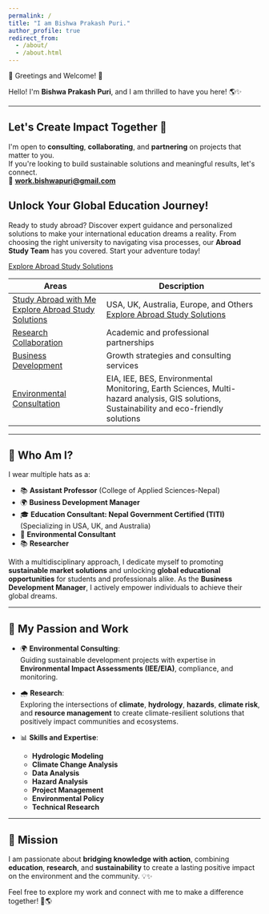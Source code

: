 ```yaml
---
permalink: /
title: "I am Bishwa Prakash Puri."
author_profile: true
redirect_from: 
  - /about/
  - /about.html
---
```


 🌟 Greetings and Welcome! 🌟

Hello! I'm **Bishwa Prakash Puri**, and I am thrilled to have you here! 🌎✨ 

---

## Let's Create Impact Together 🌱

I'm open to **consulting**, **collaborating**, and **partnering** on projects that matter to you.  
If you're looking to build sustainable solutions and meaningful results, let's connect.  
📩 **work.bishwapuri@gmail.com**

<!-- Promotional Section for Abroad Study Solution -->
<div class="study-abroad-promo">
  <h2>Unlock Your Global Education Journey!</h2>
  <p>Ready to study abroad? Discover expert guidance and personalized solutions to make your international education dreams a reality. From choosing the right university to navigating visa processes, our <strong>Abroad Study Team</strong> has you covered. Start your adventure today!</p>
  <a href="https://eenfee.github.io/study-abroad/" class="btn btn--primary" target="_blank">Explore Abroad Study Solutions</a>
</div>

| Areas                 | Description                                      |
|---------------------------|--------------------------------------------------|
| [Study Abroad with Me](#study-abroad) <a href="https://eenfee.github.io/study-abroad/" class="btn btn--primary" target="_blank">Explore Abroad Study Solutions</a> | USA, UK, Australia, Europe, and Others   <a href="https://eenfee.github.io/study-abroad/" class="btn btn--primary" target="_blank">Explore Abroad Study Solutions</a>      |
| [Research Collaboration](#research-collaboration) | Academic and professional partnerships           |
| [Business Development](#business-development)     | Growth strategies and consulting services        |
| [Environmental Consultation](#environmental-consultation) | EIA, IEE, BES, Environmental Monitoring, Earth Sciences, Multi-hazard analysis, GIS solutions, Sustainability and eco-friendly solutions         |


---


## 🌟 Who Am I?

I wear multiple hats as a:

- 📚 **Assistant Professor** (College of Applied Sciences-Nepal)
- 🌍 **Business Development Manager**  
- 🎓 **Education Consultant: Nepal Government Certified (TITI)** (Specializing in USA, UK, and Australia)  
- 🌱 **Environmental Consultant**  
- 📚 **Researcher**  

With a multidisciplinary approach, I dedicate myself to promoting **sustainable market solutions** and unlocking **global educational opportunities** for students and professionals alike. As the **Business Development Manager**, I actively empower individuals to achieve their global dreams.

---

## 🌱 My Passion and Work

- 🌍 **Environmental Consulting**:  
  Guiding sustainable development projects with expertise in **Environmental Impact Assessments (IEE/EIA)**, compliance, and monitoring.  

- 🌧️ **Research**:  
  Exploring the intersections of **climate**, **hydrology**, **hazards**, **climate risk**, and **resource management** to create climate-resilient solutions that positively impact communities and ecosystems.  

- 📊 **Skills and Expertise**:  
  - **Hydrologic Modeling**
  - **Climate Change Analysis**
  - **Data Analysis**  
  - **Hazard Analysis**  
  - **Project Management**  
  - **Environmental Policy**  
  - **Technical Research**

---

## 🎯 Mission

I am passionate about **bridging knowledge with action**, combining **education**, **research**, and **sustainability** to create a lasting positive impact on the environment and the community. 💡✨

Feel free to explore my work and connect with me to make a difference together! 🤝🌎  
